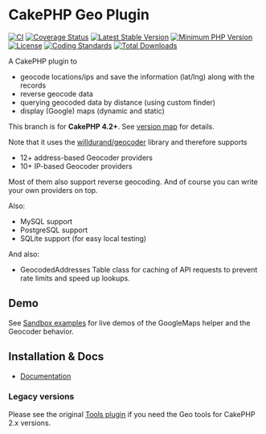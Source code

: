 # CakePHP Geo Plugin

[![CI](https://github.com/dereuromark/cakephp-geo/workflows/CI/badge.svg?branch=master)](https://github.com/dereuromark/cakephp-geo/actions?query=workflow%3ACI+branch%3Amaster)
[![Coverage Status](https://coveralls.io/repos/dereuromark/cakephp-geo/badge.svg)](https://coveralls.io/r/dereuromark/cakephp-geo)
[![Latest Stable Version](https://poser.pugx.org/dereuromark/cakephp-geo/v/stable.svg)](https://packagist.org/packages/dereuromark/cakephp-geo)
[![Minimum PHP Version](https://img.shields.io/badge/php-%3E%3D%207.3-8892BF.svg)](https://php.net/)
[![License](https://poser.pugx.org/dereuromark/cakephp-geo/license.svg)](https://packagist.org/packages/dereuromark/cakephp-geo)
[![Coding Standards](https://img.shields.io/badge/cs-PSR--2--R-yellow.svg)](https://github.com/php-fig-rectified/fig-rectified-standards)
[![Total Downloads](https://poser.pugx.org/dereuromark/cakephp-geo/d/total.svg)](https://packagist.org/packages/dereuromark/cakephp-geo)

A CakePHP plugin to
- geocode locations/ips and save the information (lat/lng) along with the records
- reverse geocode data
- querying geocoded data by distance (using custom finder)
- display (Google) maps (dynamic and static)

This branch is for **CakePHP 4.2+**. See [version map](https://github.com/dereuromark/cakephp-geo/wiki#cakephp-version-map) for details.

Note that it uses the [willdurand/geocoder](https://github.com/geocoder-php/Geocoder) library and therefore supports
- 12+ address-based Geocoder providers
- 10+ IP-based Geocoder providers

Most of them also support reverse geocoding. And of course you can write your own providers on top.

Also:
- MySQL support
- PostgreSQL support
- SQLite support (for easy local testing)

And also:
- GeocodedAddresses Table class for caching of API requests to prevent rate limits and speed up lookups.


## Demo
See [Sandbox examples](https://sandbox.dereuromark.de/sandbox/geo-examples) for live demos of the GoogleMaps helper and the Geocoder behavior.

## Installation & Docs

- [Documentation](docs/README.md)


### Legacy versions
Please see the original [Tools plugin](https://github.com/dereuromark/cakephp-tools) if you need the Geo tools for CakePHP 2.x versions.
